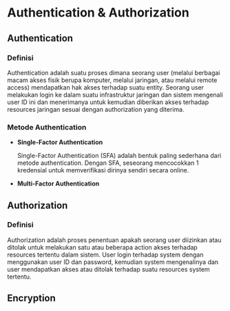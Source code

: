 # Authentication & Authorization

## Authentication

### Definisi
Authentication adalah suatu proses dimana seorang user (melalui berbagai macam akses fisik berupa komputer, melalui jaringan, atau melalui remote access) mendapatkan hak akses terhadap suatu entity. Seorang user melakukan login ke dalam suatu infrastruktur jaringan dan sistem mengenali user ID ini dan menerimanya untuk kemudian diberikan akses terhadap resources jaringan sesuai dengan authorization yang diterima.

### Metode Authentication

- **Single-Factor Authentication**

  Single-Factor Authentication (SFA) adalah bentuk paling sederhana dari metode authentication. Dengan SFA, seseorang mencocokkan 1 kredensial untuk memverifikasi dirinya sendiri secara online. 

- **Multi-Factor Authentication**

## Authorization

### Definisi
Authorization adalah proses penentuan apakah seorang user diizinkan atau ditolak untuk melakukan satu atau beberapa action akses terhadap resources tertentu dalam sistem. User login terhadap system dengan menggunakan user ID dan password, kemudian system mengenalinya dan user mendapatkan akses atau ditolak terhadap suatu resources system tertentu.

## Encryption
